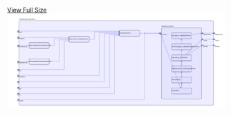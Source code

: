 [View Full Size](https://raw.githubusercontent.com/mingfang/terraform-k8s-modules/master/modules/grafana/grafana/diagram.svg?sanitize=true)<img src="diagram.svg"/>
